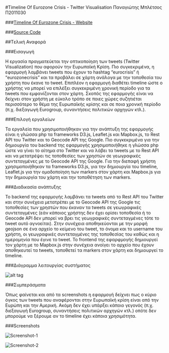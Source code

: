 #Timeline Of Eurozone Crisis - Twitter Visualisation
Παναγιώτης Μπλέτσος
Π2011030

###[Timeline Of Eurozone Crisis - Website](http://83.212.123.239)

###[Source Code](https://github.com/Panagiotis-Bletsos/Timeline_Of_Eurozone_Crisis-Twitter_Visualization)

##Tελική Αναφορά

###Εισαγωγή

Η εργασία πραγματεύεται την οπτικοποίηση των tweets (Twitter Visualization) που αφορούν την Ευρωπαϊκή Κρίση. Πιο συγκεκριμένα, η εφαρμογή λαμβάνει tweets που έχουν το hashtag “eurocrisis” ή “eurozonecrisis” και τα προβάλει σε χάρτη ανάλογα με την τοποθεσία του χρήστη που έκανε το tweet. Επιπλέον η εφαρμογή διαθέτει timeline ώστε ο χρήστης να μπορεί να επιλέξει συγκεκριμένη χρονική περίοδο για τα tweets που εμφανίζονται στον χάρτη. Σκοπός της εφαρμογής είναι να δείχνει στον χρήστη με εύκολο τρόπο σε ποιες χώρες συζητιέται περισσότερο το θέμα της Ευρωπαϊκής κρίσης και σε ποια χρονική περίοδο (π.χ. διεξαγωγή Eurogroup, συναντήσεις πολιτικών αρχηγών κτλ.).

###Επιλογή εργαλείων

Τα εργαλεία που χρησιμοποιήθηκαν για την ανάπτυξη της εφαρμογής είναι η γλώσσα php τα frameworks D3.js, Leaflet.js και Mapbox.js, το Rest API του Twitter και το Geocode API της Google. Πιο συγκεκριμένα για την δημιουργία του backend της εφαρμογής χρησιμοποιήθηκε η γλώσσα php ώστε να γίνει το αίτημα στο Twitter και να λάβει τα tweets με το Rest API και να μετατρέψει τις τοποθεσίες των χρηστών σε γεωγραφικές συντεταγμένες με το Geocode API της Google. Για την διεπαφή χρήστη χρησιμοποιήθηκαν τα frameworks D3.js, για την δημιουργία του timeline, Leaflet.js για την ομαδοποίηση των markers στον χάρτη και Mapbox.js για την δημιουργία του χάρτη και την τοποθέτηση των markers.

###Διαδικασία ανάπτυξης

Το backend της εφαρμογής λαμβάνει τα tweets από το Rest API του Twitter και στην συνέχεια μετατρέπει με το Geocode API της Google τις τοποθεσίες των χρηστών που έκαναν τα tweets σε γεωγραφικές συντεταγμένες (εάν κάποιος χρήστης δεν έχει ορίσει τοποθεσία ή το Geocode API δεν μπορεί να βρει τις γεωγραφικές συντεταγμένες τότε το tweet αυτό αγνοείται). Στην συνέχεια αποθηκεύονται με την μορφή geojson σε ένα αρχείο το κείμενο του tweet, το όνομα και το username του χρήστη, οι γεωγραφικές συντεταγμένες της τοποθεσίας του καθώς και η ημερομηνία που έγινε το tweet.
To frontend της εφαρφμογής δημιουργεί τον χάρτη με το Mapbox.js στην συνέχεια ανοίγει το αρχείο που έχουν αποθηκευτεί τα tweets, τοποθετεί τα markers στον χάρτη και δημιουργεί το timeline.

###Διάγραμμα λειτουργίας συστήματος

![alt tag](https://github.com/courses-ionio/sw/blob/master/projects_2015/Π2011030/img/Διάγραμμα%20λειτουργίας%20συστήματος.001.jpg)

###Συμπεράσματα

Όπως φαίνεται και από τα screenshots η εφαρμογή δείχνει πως ο κύριο όγκος των tweets που αναφέρονται στην Ευρωπαϊκή κρίση είναι από την Ευρώπη και την Αμερική. Ακόμη δεν έχει υπάρξει κάποιο γεγονός (π.χ. διεξαγωγή Eurogroup, συναντήσεις πολιτικών αρχηγών κτλ.) οπότε δεν μπορούμε να ξέρουμε αν το timeline έχει κάποια χρησιμότητα.

###Screenshots

![Screenshot-1](https://raw.githubusercontent.com/courses-ionio/sw/master/projects_2015/Π2011030/img/Screen%20Shot%202015-05-31%20at%2000.48.13.png)

![Screenshot-2](https://github.com/courses-ionio/sw/blob/master/projects_2015/Π2011030/img/Screen%20Shot%202015-05-31%20at%2000.48.29.png)